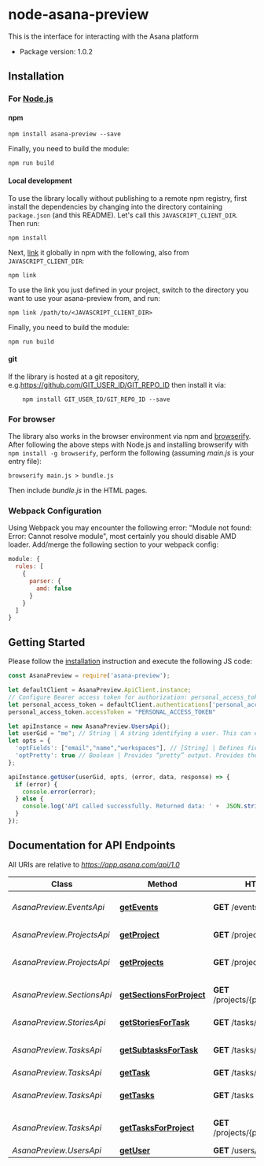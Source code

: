 # node-asana-preview

This is the interface for interacting with the Asana platform

- Package version: 1.0.2

## Installation

### For [Node.js](https://nodejs.org/)

#### npm

```shell
npm install asana-preview --save
```

Finally, you need to build the module:

```shell
npm run build
```

#### Local development

To use the library locally without publishing to a remote npm registry, first install the dependencies by changing into the directory containing `package.json` (and this README). Let's call this `JAVASCRIPT_CLIENT_DIR`. Then run:

```shell
npm install
```

Next, [link](https://docs.npmjs.com/cli/link) it globally in npm with the following, also from `JAVASCRIPT_CLIENT_DIR`:

```shell
npm link
```

To use the link you just defined in your project, switch to the directory you want to use your asana-preview from, and run:

```shell
npm link /path/to/<JAVASCRIPT_CLIENT_DIR>
```

Finally, you need to build the module:

```shell
npm run build
```

#### git

If the library is hosted at a git repository, e.g.https://github.com/GIT_USER_ID/GIT_REPO_ID
then install it via:

```shell
    npm install GIT_USER_ID/GIT_REPO_ID --save
```

### For browser

The library also works in the browser environment via npm and [browserify](http://browserify.org/). After following
the above steps with Node.js and installing browserify with `npm install -g browserify`,
perform the following (assuming *main.js* is your entry file):

```shell
browserify main.js > bundle.js
```

Then include *bundle.js* in the HTML pages.

### Webpack Configuration

Using Webpack you may encounter the following error: "Module not found: Error:
Cannot resolve module", most certainly you should disable AMD loader. Add/merge
the following section to your webpack config:

```javascript
module: {
  rules: [
    {
      parser: {
        amd: false
      }
    }
  ]
}
```

## Getting Started

Please follow the [installation](#installation) instruction and execute the following JS code:

```javascript
const AsanaPreview = require('asana-preview');

let defaultClient = AsanaPreview.ApiClient.instance;
// Configure Bearer access token for authorization: personal_access_token
let personal_access_token = defaultClient.authentications['personal_access_token'];
personal_access_token.accessToken = "PERSONAL_ACCESS_TOKEN"

let apiInstance = new AsanaPreview.UsersApi();
let userGid = "me"; // String | A string identifying a user. This can either be the string \"me\", an email, or the gid of a user.
let opts = {
  'optFields': ["email","name","workspaces"], // [String] | Defines fields to return.  Some requests return *compact* representations of objects in order to conserve resources and complete the request more efficiently. Other times requests return more information than you may need. This option allows you to list the exact set of fields that the API should be sure to return for the objects. The field names should be provided as paths, described below.  The gid of included objects will always be returned, regardless of the field options.
  'optPretty': true // Boolean | Provides “pretty” output. Provides the response in a “pretty” format. In the case of JSON this means doing proper line breaking and indentation to make it readable. This will take extra time and increase the response size so it is advisable only to use this during debugging.
};

apiInstance.getUser(userGid, opts, (error, data, response) => {
  if (error) {
    console.error(error);
  } else {
    console.log('API called successfully. Returned data: ' +  JSON.stringify(data, 0, 2));
  }
});
```

## Documentation for API Endpoints

All URIs are relative to *https://app.asana.com/api/1.0*

Class | Method | HTTP request | Description
------------ | ------------- | ------------- | -------------
*AsanaPreview.EventsApi* | [**getEvents**](docs/EventsApi.md#getEvents) | **GET** /events | Get events on a resource
*AsanaPreview.ProjectsApi* | [**getProject**](docs/ProjectsApi.md#getProject) | **GET** /projects/{project_gid} | Get a project
*AsanaPreview.ProjectsApi* | [**getProjects**](docs/ProjectsApi.md#getProjects) | **GET** /projects | Get multiple projects
*AsanaPreview.SectionsApi* | [**getSectionsForProject**](docs/SectionsApi.md#getSectionsForProject) | **GET** /projects/{project_gid}/sections | Get sections in a project
*AsanaPreview.StoriesApi* | [**getStoriesForTask**](docs/StoriesApi.md#getStoriesForTask) | **GET** /tasks/{task_gid}/stories | Get stories from a task
*AsanaPreview.TasksApi* | [**getSubtasksForTask**](docs/TasksApi.md#getSubtasksForTask) | **GET** /tasks/{task_gid}/subtasks | Get subtasks from a task
*AsanaPreview.TasksApi* | [**getTask**](docs/TasksApi.md#getTask) | **GET** /tasks/{task_gid} | Get a task
*AsanaPreview.TasksApi* | [**getTasks**](docs/TasksApi.md#getTasks) | **GET** /tasks | Get multiple tasks
*AsanaPreview.TasksApi* | [**getTasksForProject**](docs/TasksApi.md#getTasksForProject) | **GET** /projects/{project_gid}/tasks | Get tasks from a project
*AsanaPreview.UsersApi* | [**getUser**](docs/UsersApi.md#getUser) | **GET** /users/{user_gid} | Get a user


